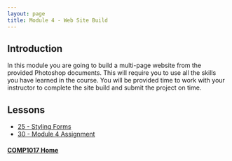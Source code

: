 ```yaml
---
layout: page
title: Module 4 - Web Site Build
---
```

## Introduction
In this module you are going to build a multi-page website from the provided Photoshop documents. This will require you to use all the skills you have learned in the course. You will be provided time to work with your instructor to complete the site build and submit the project on time.

## Lessons
* [25 - Styling Forms](25-styling-forms/)
* [30 - Module 4 Assignment](30-module4-assignment/)

#### [COMP1017 Home](../)